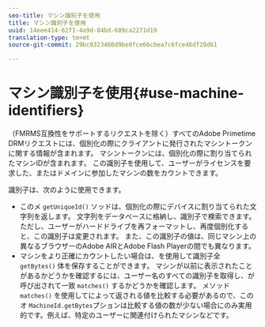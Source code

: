 ```yaml
---
seo-title: マシン識別子を使用
title: マシン識別子を使用
uuid: 14eee414-62f1-4a9d-84bd-689ca2271d19
translation-type: tm+mt
source-git-commit: 29bc8323460d9be0fce66cbea7c6fce46df20d61

---
```



# マシン識別子を使用{#use-machine-identifiers}

（FMRMS互換性をサポートするリクエストを除く）すべてのAdobe Primetime DRMリクエストには、個別化の際にクライアントに発行されたマシントークンに関する情報が含まれます。 マシントークンには、個別化の際に割り当てられたマシンIDが含まれます。 この識別子を使用して、ユーザーがライセンスを要求した、またはドメインに参加したマシンの数をカウントできます。

識別子は、次のように使用できます。

* このメ `getUniqueId()` ソッドは、個別化の際にデバイスに割り当てられた文字列を返します。 文字列をデータベースに格納し、識別子で検索できます。 ただし、ユーザーがハードドライブを再フォーマットし、再度個別化すると、この識別子は変更されます。 また、この識別子の値は、同じマシン上の異なるブラウザーのAdobe AIRとAdobe Flash Playerの間でも異なります。
* マシンをより正確にカウントしたい場合は、を使用して識別子全 `getBytes()` 体を保存することができます。 マシンが以前に表示されたことがあるかどうかを確認するには、ユーザー名のすべての識別子を取得し、が呼び出されて一致 `matches()` するかどうかを確認します。 メソッド `matches()` を使用してによって返される値を比較する必要があるので、このオ `MachineId.getBytes`プションは比較する値の数が少ない場合にのみ実用的です。例えば、特定のユーザーに関連付けられたマシンなどです。

